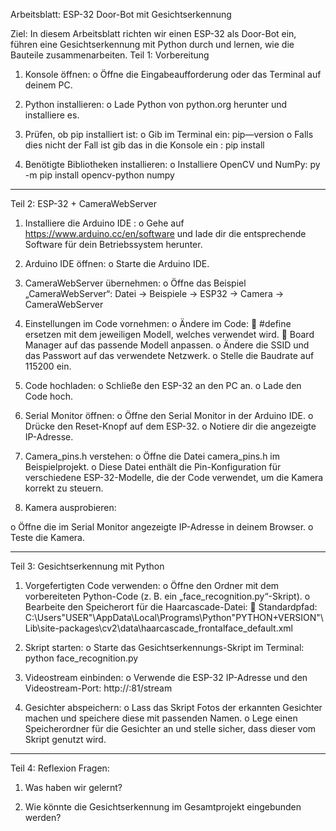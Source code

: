 Arbeitsblatt: ESP-32 Door-Bot mit Gesichtserkennung

Ziel: In diesem Arbeitsblatt richten wir einen ESP-32 als Door-Bot ein, führen eine Gesichtserkennung mit Python durch und lernen, wie die Bauteile zusammenarbeiten.
Teil 1: Vorbereitung

1.	Konsole öffnen:
  o	Öffne die Eingabeaufforderung oder das Terminal auf deinem PC.
2.	Python installieren:
  o	Lade Python von python.org herunter und installiere es.
3.	Prüfen, ob pip installiert ist:
  o	Gib im Terminal ein: 	pip—version
  o	Falls dies nicht der Fall ist gib das in die Konsole ein : pip install 

4.	Benötigte Bibliotheken installieren:
  o	Installiere OpenCV und NumPy:	py -m pip install opencv-python numpy
________________________________________
Teil 2: ESP-32 + CameraWebServer
	
1.	Installiere die Arduino IDE : 
  o	Gehe auf https://www.arduino.cc/en/software und lade dir die entsprechende Software für dein Betriebssystem herunter.

2.	Arduino IDE öffnen:
  o	Starte die Arduino IDE.

3.	CameraWebServer übernehmen:
  o	Öffne das Beispiel „CameraWebServer“:
      Datei → Beispiele → ESP32 → Camera → CameraWebServer

4.	Einstellungen im Code vornehmen:
  o	Ändere im Code:
    	#define ersetzen mit dem jeweiligen Modell, welches verwendet wird.
    	Board Manager auf das passende Modell anpassen.
  o	Ändere die SSID und das Passwort auf das verwendete Netzwerk.
  o	Stelle die Baudrate auf 115200 ein.

5.	Code hochladen:
  o	Schließe den ESP-32 an den PC an.
  o	Lade den Code hoch.

6.	Serial Monitor öffnen:
  o	Öffne den Serial Monitor in der Arduino IDE.
  o	Drücke den Reset-Knopf auf dem ESP-32.
  o	Notiere dir die angezeigte IP-Adresse.

7.	Camera_pins.h verstehen:
  o	Öffne die Datei camera_pins.h im Beispielprojekt.
  o	Diese Datei enthält die Pin-Konfiguration für verschiedene ESP-32-Modelle, die der Code verwendet, um die Kamera korrekt zu steuern.

8.	Kamera ausprobieren:

  o	Öffne die im Serial Monitor angezeigte IP-Adresse in deinem Browser.
  o	Teste die Kamera.
________________________________________

Teil 3: Gesichtserkennung mit Python

1.	Vorgefertigten Code verwenden:
  o	Öffne den Ordner mit dem vorbereiteten Python-Code (z. B. ein „face_recognition.py“-Skript).
  o	Bearbeite den Speicherort für die Haarcascade-Datei:
    	Standardpfad: C:\Users\"USER"\AppData\Local\Programs\Python\"PYTHON+VERSION"\Lib\site-packages\cv2\data\haarcascade_frontalface_default.xml

2.	Skript starten:
 o Starte das Gesichtserkennungs-Skript im Terminal: 	python face_recognition.py

3.	Videostream einbinden:
  o Verwende die ESP-32 IP-Adresse und den Videostream-Port: 	http://<IP>:81/stream

4.	Gesichter abspeichern:
  o	Lass das Skript Fotos der erkannten Gesichter machen und speichere diese mit passenden Namen.
  o	Lege einen Speicherordner für die Gesichter an und stelle sicher, dass dieser vom Skript genutzt wird.
________________________________________
Teil 4: Reflexion
Fragen:
1.	Was haben wir gelernt?



2.	Wie könnte die Gesichtserkennung im Gesamtprojekt eingebunden werden?

